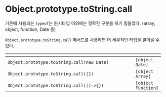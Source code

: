 # Object.prototype.toString.call

기존에 사용되는 `typeof`는 원시타입 이외에는 정확한 구분을 하기 힘들었다. (array, object, function, Date 등)

`Object.prototype.toString.call` 메서드를 사용하면 더 세부적인 타입을 알아낼 수 있다.

<table><thead><tr><th width="512"></th><th></th></tr></thead><tbody><tr><td><code>Object.prototype.toString.call(new Date)</code></td><td><code>[object Date]</code></td></tr><tr><td><code>Object.prototype.toString.call([])</code></td><td><code>[object Array]</code></td></tr><tr><td><code>Object.prototype.toString.call(()=>{})</code></td><td><code>[object Function]</code></td></tr></tbody></table>


